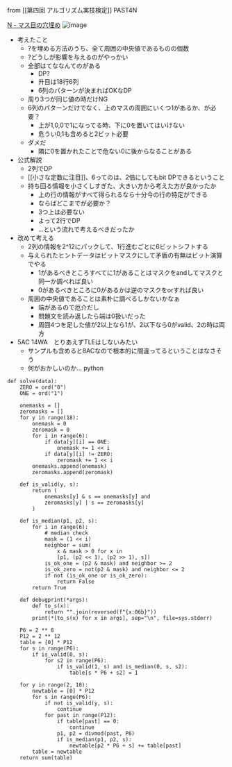 
from [[第四回 アルゴリズム実技検定]]
PAST4N

[N - マス目の穴埋め](https://atcoder.jp/contests/past202010-open/tasks/past202010_n)
![image](https://gyazo.com/68a9ca92e218c196afc3b9fe1065c77f/thumb/1000)

- 考えたこと
    - ?を埋める方法のうち、全て周囲の中央値であるものの個数
    - ?どうしが影響を与えるのがやっかい
    - 全部はてななんてのがある
        - DP?
        - 升目は18行6列
        - 6列のパターンが決まればOKなDP
    - 周り3つが同じ値の時だけNG
    - 6列のパターンだけでなく、上のマスの周囲にいくつ1があるか、が必要？
        - 上が1,0,0で1になってる時、下に0を置いてはいけない
        - 危うい0,1も含めると2ビット必要
    - ダメだ
        - 隣に0を置かれたことで危ない0に後からなることがある
- 公式解説
    - 2列でDP
    - [[小さな定数に注目]]、6ってのは、2倍にしてもbit DPできるということ
    - 持ち回る情報を小さくしすぎた、大きい方から考えた方が良かったか
        - 上の行の情報がすべて得られるなら十分今の行の特定ができる
        - ならばどこまでが必要か？
        - 3つ上は必要ない
        - よって2行でDP
        - …という流れで考えるべきだったか
- 改めて考える
    - 2列の情報を2^12にパックして、1行進むごとに6ビットシフトする
    - 与えられたヒントデータはビットマスクにして矛盾の有無はビット演算でやる
        - 1があるべきところすべてに1があることはマスクをandしてマスクと同一か調べれば良い
        - 0があるべきところに0があるかは逆のマスクをorすれば良い
    - 周囲の中央値であることは素朴に調べるしかないかなぁ
        - 端があるので厄介だし
        - 問題文を読み返したら端は0扱いだった
        - 周囲4つを足した値が2以上なら1が、2以下なら0がvalid、2の時は両方
- 5AC 14WA　とりあえずTLEはしないみたい
    - サンプルも含めると8ACなので根本的に間違ってるということはなさそう
    - 何がおかしいのか…
python

```
def solve(data):
    ZERO = ord("0")
    ONE = ord("1")

    onemasks = []
    zeromasks = []
    for y in range(18):
        onemask = 0
        zeromask = 0
        for i in range(6):
            if data[y][i] == ONE:
                onemask += 1 << i
            if data[y][i] != ZERO:
                zeromask += 1 << i
        onemasks.append(onemask)
        zeromasks.append(zeromask)

    def is_valid(y, s):
        return (
            onemasks[y] & s == onemasks[y] and
            zeromasks[y] | s == zeromasks[y]
        )

    def is_median(p1, p2, s):
        for i in range(6):
            # median check
            mask = (1 << i)
            neighbor = sum(
                x & mask > 0 for x in
                [p1, (p2 << 1), (p2 >> 1), s])
            is_ok_one = (p2 & mask) and neighbor >= 2
            is_ok_zero = not(p2 & mask) and neighbor <= 2
            if not (is_ok_one or is_ok_zero):
                return False
        return True

    def debugprint(*args):
        def to_s(x):
            return "".join(reversed(f"{x:06b}"))
        print(*[to_s(x) for x in args], sep="\n", file=sys.stderr)

    P6 = 2 ** 6
    P12 = 2 ** 12
    table = [0] * P12
    for s in range(P6):
        if is_valid(0, s):
            for s2 in range(P6):
                if is_valid(1, s) and is_median(0, s, s2):
                    table[s * P6 + s2] = 1

    for y in range(2, 18):
        newtable = [0] * P12
        for s in range(P6):
            if not is_valid(y, s):
                continue
            for past in range(P12):
                if table[past] == 0:
                    continue
                p1, p2 = divmod(past, P6)
                if is_median(p1, p2, s):
                    newtable[p2 * P6 + s] += table[past]
        table = newtable
    return sum(table)
```


